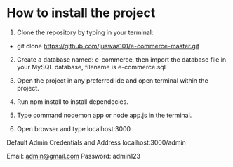 # How to install the project

1. Clone the repository by typing in your terminal:
  - git clone https://github.com/juswaa101/e-commerce-master.git
  
2. Create a database named: e-commerce, then import the database file in your MySQL database, 
filename is e-commerce.sql

3. Open the project in any preferred ide and open terminal within the project.

4. Run npm install to install dependecies.

5. Type command nodemon app or node app.js in the terminal.

6. Open browser and type localhost:3000

Default Admin Credentials and Address
localhost:3000/admin

Email: admin@gmail.com
Password: admin123
